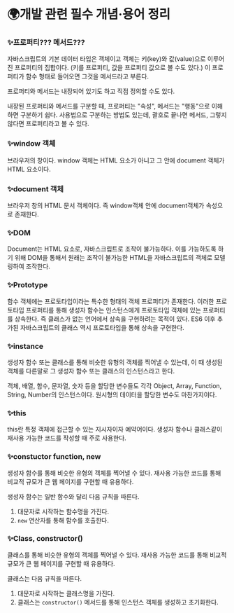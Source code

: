 # 🌍개발 관련 필수 개념·용어 정리

### ✨프로퍼티??? 메서드???

자바스크립트의 기본 데이터 타입은 객체이고 객체는 키(key)와 값(value)으로 이루어진 프로퍼티의 집합이다. (키를 프로퍼티, 값을 프로퍼티 값으로 볼 수도 있다.) 이 프로퍼티가 함수 형태로 들어오면 그것을 메서드라고 부른다.

프로퍼티와 메서드는 내장되어 있기도 하고 직접 정의할 수도 있다.

내장된 프로퍼티와 메서드를 구분할 때, 프로퍼티는 "속성", 메서드는 "행동"으로 이해하면 구분하기 쉽다. 사용법으로 구분하는 방법도 있는데, 괄호로 끝나면 메서드, 그렇지 않다면 프로퍼티라고 볼 수 있다.

### ✨window 객체

브라우저의 창이다. window 객체는 HTML 요소가 아니고 그 안에 document 객체가 HTML 요소이다.

### ✨document 객체

브라우저 창의 HTML 문서 객체이다. 즉 window객체 안에 document객체가 속성으로 존재한다.

### ✨DOM

Document는 HTML 요소로, 자바스크립트로 조작이 불가능하다. 이를 가능하도록 하기 위해 DOM을 통해서 원래는 조작이 불가능한 HTML을 자바스크립트의 객체로 모델링하여 조작한다.

### ✨Prototype

함수 객체에는 프로토타입이라는 특수한 형태의 객체 프로퍼티가 존재한다. 이러한 프로토타입 프로퍼티를 통해 생성자 함수는 인스턴스에게 프로토타입 객체에 있는 프로퍼티를 상속한다. 즉 클래스가 없는 언어에서 상속을 구현하려는 목적이 있다. ES6 이후 추가된 자바스크립트의 클래스 역시 프로토타입을 통해 상속을 구현한다.

### ✨instance

생성자 함수 또는 클래스를 통해 비슷한 유형의 객체를 찍어낼 수 있는데, 이 때 생성된 객체를 다른말로 그 생성자 함수 또는 클래스의 인스턴스라고 한다.

객체, 배열, 함수, 문자열, 숫자 등을 할당한 변수들도 각각 Object, Array, Function, String, Number의 인스턴스이다. 원시형의 데이터을 할당한 변수도 마찬가지이다.

### ✨this

this란 특정 객체에 접근할 수 있는 지시자이자 예약어이다. 생성자 함수나 클래스같이 재사용 가능한 코드를 작성할 때 주로 사용한다.

### ✨constuctor function, new

생성자 함수를 통해 비슷한 유형의 객체를 찍어낼 수 있다. 재사용 가능한 코드를 통해 비교적 규모가 큰 웹 페이지를 구현할 때 유용하다.

생성자 함수는 일반 함수와 달리 다음 규칙을 따른다.

1. 대문자로 시작하는 함수명을 가진다.
2. `new` 연산자를 통해 함수를 호출한다.

### ✨Class, constructor()

클래스를 통해 비슷한 유형의 객체를 찍어낼 수 있다. 재사용 가능한 코드를 통해 비교적 규모가 큰 웹 페이지를 구현할 때 유용하다.

클래스는 다음 규칙을 따른다.

1. 대문자로 시작하는 클래스명을 가진다.
2. 클래스는 `constructor()` 메서드를 통해 인스턴스 객체를 생성하고 초기화한다.
